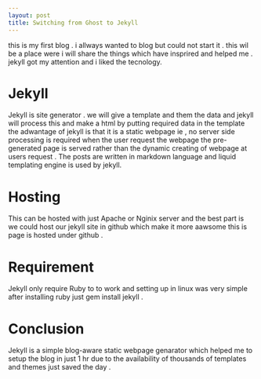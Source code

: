 ```yaml
---
layout: post
title: Switching from Ghost to Jekyll
---
```


this is my first blog . i allways wanted to blog but could not start it . this wil be a place were i will share the things which have insprired and helped me . jekyll got my attention and i liked the tecnology.
# Jekyll
Jekyll is site generator . we will give a template and them the data and jekyll will process this and make a html by putting required data in the template the adwantage of jekyll is that it is a static webpage ie , no server side processing is required when the user request the webpage the pre-generated page is served rather than the dynamic creating of webpage at users request . The posts are written in markdown language and liquid templating engine is used by jekyll.
# Hosting 
This can be hosted with just Apache or Nginix server and the best part is we could host our jekyll site in github which make it more aawsome this is page is hosted under github .
# Requirement 
Jekyll only require Ruby to to work and setting up in linux was very simple after installing ruby just gem install jekyll .
# Conclusion
Jekyll is a simple blog-aware static webpage genarator which helped me to setup the blog in just 1 hr due to the availability of thousands of templates and themes just saved the day .


<br>

